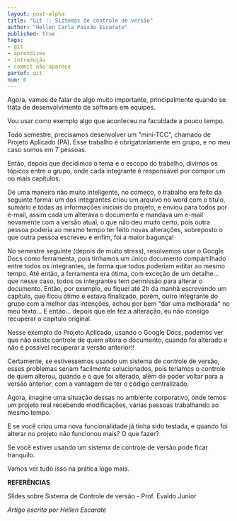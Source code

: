 ```yaml
---
layout: post-alpha
title: "Git :: Sistemas de controle de versão"
author: "Hellen Carla Paixão Escarate"
published: true
tags:
- git
- aprendizes
- introdução
- commit não aparece
partof: git
num: 0
---
```


Agora, vamos de falar de algo muito importante, principalmente quando se trata de desenvolvimento de software em equipes. 

Vou usar como exemplo algo que aconteceu na faculdade a pouco tempo.  

Todo semestre, precisamos desenvolver um "mini-TCC", chamado de Projeto Aplicado (PA). Esse trabalho é obrigatoriamente em grupo, e no meu caso somos em 7 pessoas. 

Então, depois que decidimos o tema e o escopo do trabalho, divimos os tópicos entre o grupo, onde cada integrante é responsável por compor um ou mais capítulos.

De uma maneira não muito inteligente, no começo, o trabalho era feito da seguinte forma: um dos integrantes criou um arquivo no word com o título, sumário e todas as informações iniciais do projeto, e enviou para todos por e-mail, assim cada um alterava o documento e mandava um e-mail novamente com a versão atual, o que não deu muito certo, pois outra pessoa poderia ao mesmo tempo ter feito novas alterações, sobreposto o que outra pessoa escreveu e enfim, foi a maior bagunça!

No semestre seguinte (depois de muito stress), resolvemos usar o Google Docs como ferramenta, pois tinhamos um único documento compartilhado entre todos os integrantes, de forma que todos poderiam editar ao mesmo tempo. Até então, a ferramenta era ótima, com exceção de um detalhe... que nesse caso, todos os integrantes tem permissão para alterar o documento. Então, por exemplo, eu fiquei até 2h da manhã escrevendo um capítulo, que ficou ótimo e estava finalizado, porém, outro integrante do grupo com a melhor das intenções, achou por bem "dar uma melhorada" no meu texto... E então... depois que ele fez a alteração, eu não consigo recuperar o capítulo original. 

Nesse exemplo do Projeto Aplicado, usando o Google Docs, podemos ver que não existe controle de quem altera o documento, quando foi alterado e não é possível recuperar a versão anterior!! 

Certamente, se estivessemos usando um sistema de controle de versão, esses problemas seriam facilmente solucionados, pois teríamos o controle de quem alterou, quando e o que foi alterado, além de poder voltar para a versão anterior, com a vantagem de ter o código centralizado.  

Agora, imagine uma situação dessas no ambiente corporativo, onde temos um projeto real recebendo modificações, várias pessoas trabalhando ao mesmo tempo. 

E se você criou uma nova funcionalidade já tinha sido testada, e quando foi alterar no projeto não funcionou mais? O que fazer? 

Se você estiver usando um sistema de controle de versão pode ficar tranquilo. 

Vamos ver tudo isso na prática logo mais.  


**REFERÊNCIAS**

Slides sobre Sistema de Controle de versão - Prof. Evaldo Junior 

_Artigo escrito por Hellen Escarate_
